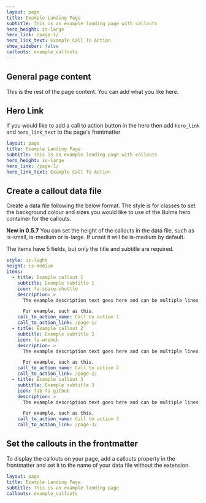 ```yaml
---
layout: page
title: Example Landing Page
subtitle: This is an example landing page with callouts
hero_height: is-large
hero_link: /page-1/
hero_link_text: Example Call To Action
show_sidebar: false
callouts: example_callouts
---
```


## General page content

This is the rest of the page content. You can add what you like here.

## Hero Link

If you would like to add a call to action button in the hero then add `hero_link` and `hero_link_text` to the page's frontmatter

```yaml
layout: page
title: Example Landing Page
subtitle: This is an example landing page with callouts
hero_height: is-large
hero_link: /page-1/
hero_link_text: Example Call To Action
```


## Create a callout data file

Create a data file following the below format. The style is for classes to set the background colour and sizes you would like to use of the Bulma hero container for the callouts.

**New in 0.5.7** You can set the height of the callouts in the data file, such as is-small, is-medium or is-large. If unset it will be is-medium by default.

The items have 5 fields, but only the title and subtitle are required. 

```yaml
style: is-light
height: is-medium
items:
  - title: Example callout 1
    subtitle: Example subtitle 1
    icon: fa-space-shuttle
    description: >
      The example description text goes here and can be multiple lines.

      For example, such as this. 
    call_to_action_name: Call to action 1
    call_to_action_link: /page-1/
  - title: Example callout 2
    subtitle: Example subtitle 2
    icon: fa-wrench
    description: >
      The example description text goes here and can be multiple lines.

      For example, such as this.
    call_to_action_name: Call to action 2
    call_to_action_link: /page-2/
  - title: Example callout 3
    subtitle: Example subtitle 3
    icon: fab fa-github
    description: >
      The example description text goes here and can be multiple lines.

      For example, such as this.
    call_to_action_name: Call to action 3
    call_to_action_link: /page-3/
```

## Set the callouts in the frontmatter

To display the callouts on your page, add a callouts property in the frontmatter and set it to the name of your data file without the extension.

```yaml
layout: page
title: Example Landing Page
subtitle: This is an example landing page
callouts: example_callouts
```